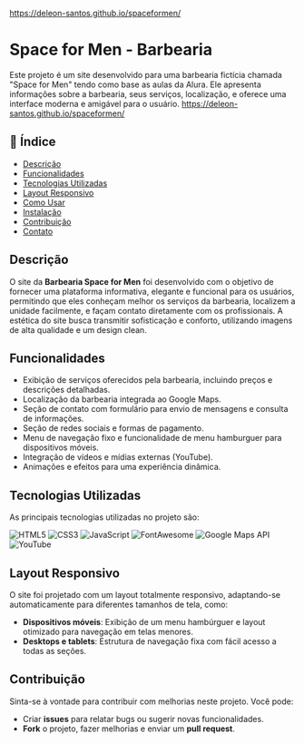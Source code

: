 https://deleon-santos.github.io/spaceformen/
# Space for Men - Barbearia

Este projeto é um site desenvolvido para uma barbearia fictícia chamada "Space for Men" tendo como base as aulas da Alura. Ele apresenta informações sobre a barbearia, seus serviços, localização, e oferece uma interface moderna e amigável para o usuário.
https://deleon-santos.github.io/spaceformen/ 

## 📝 Índice

- [Descrição](#descrição)
- [Funcionalidades](#funcionalidades)
- [Tecnologias Utilizadas](#tecnologias-utilizadas)
- [Layout Responsivo](#layout-responsivo)
- [Como Usar](#como-usar)
- [Instalação](#instalação)
- [Contribuição](#contribuição)
- [Contato](#contato)

## Descrição

O site da **Barbearia Space for Men** foi desenvolvido com o objetivo de fornecer uma plataforma informativa, elegante e funcional para os usuários, permitindo que eles conheçam melhor os serviços da barbearia, localizem a unidade facilmente, e façam contato diretamente com os profissionais. A estética do site busca transmitir sofisticação e conforto, utilizando imagens de alta qualidade e um design clean.

## Funcionalidades

- Exibição de serviços oferecidos pela barbearia, incluindo preços e descrições detalhadas.
- Localização da barbearia integrada ao Google Maps.
- Seção de contato com formulário para envio de mensagens e consulta de informações.
- Seção de redes sociais e formas de pagamento.
- Menu de navegação fixo e funcionalidade de menu hamburguer para dispositivos móveis.
- Integração de vídeos e mídias externas (YouTube).
- Animações e efeitos para uma experiência dinâmica.

## Tecnologias Utilizadas

As principais tecnologias utilizadas no projeto são:

![HTML5](https://img.shields.io/badge/HTML5-E34F26?style=for-the-badge&logo=html5&logoColor=white)
![CSS3](https://img.shields.io/badge/CSS3-1572B6?style=for-the-badge&logo=css3&logoColor=white)
![JavaScript](https://img.shields.io/badge/JavaScript-F7DF1E?style=for-the-badge&logo=javascript&logoColor=black)
![FontAwesome](https://img.shields.io/badge/Font_Awesome-339AF0?style=for-the-badge&logo=fontawesome&logoColor=white)
![Google Maps API](https://img.shields.io/badge/Google_Maps-4285F4?style=for-the-badge&logo=google-maps&logoColor=white)
![YouTube](https://img.shields.io/badge/YouTube-FF0000?style=for-the-badge&logo=youtube&logoColor=white)

## Layout Responsivo

O site foi projetado com um layout totalmente responsivo, adaptando-se automaticamente para diferentes tamanhos de tela, como:

- **Dispositivos móveis**: Exibição de um menu hambúrguer e layout otimizado para navegação em telas menores.
- **Desktops e tablets**: Estrutura de navegação fixa com fácil acesso a todas as seções.



## Contribuição

Sinta-se à vontade para contribuir com melhorias neste projeto. Você pode:

- Criar **issues** para relatar bugs ou sugerir novas funcionalidades.
- **Fork** o projeto, fazer melhorias e enviar um **pull request**.


